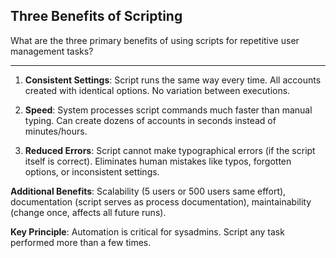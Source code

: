 ## Three Benefits of Scripting

What are the three primary benefits of using scripts for repetitive user management tasks?

---

1. **Consistent Settings**: Script runs the same way every time. All accounts created with identical options. No variation between executions.

2. **Speed**: System processes script commands much faster than manual typing. Can create dozens of accounts in seconds instead of minutes/hours.

3. **Reduced Errors**: Script cannot make typographical errors (if the script itself is correct). Eliminates human mistakes like typos, forgotten options, or inconsistent settings.

**Additional Benefits**: Scalability (5 users or 500 users same effort), documentation (script serves as process documentation), maintainability (change once, affects all future runs).

**Key Principle**: Automation is critical for sysadmins. Script any task performed more than a few times.


